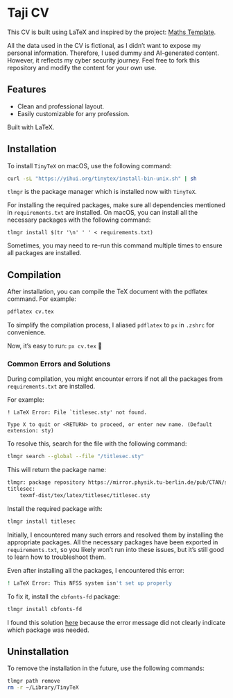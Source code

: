 # Taji CV

This CV is built using LaTeX and inspired by the project: [Maths Template](https://www.overleaf.com/latex/templates/maths-volunteers/fgfrfcjgrxhj).

All the data used in the CV is fictional, as I didn’t want to expose my personal information. Therefore, I used dummy and AI-generated content. However, it reflects my cyber security journey. Feel free to fork this repository and modify the content for your own use.

## Features
- Clean and professional layout.
- Easily customizable for any profession.

Built with LaTeX.

## Installation

To install `TinyTeX` on macOS, use the following command:

```bash
curl -sL "https://yihui.org/tinytex/install-bin-unix.sh" | sh
```

`tlmgr` is the package manager which is installed now with `TinyTeX`.

For installing the required packages, make sure all dependencies mentioned in `requirements.txt` are installed. On macOS, you can install all the necessary packages with the following command:

```
tlmgr install $(tr '\n' ' ' < requirements.txt)
```
Sometimes, you may need to re-run this command multiple times to ensure all packages are installed.

## Compilation

After installation, you can compile the TeX document with the pdflatex command. For example:

```bash
pdflatex cv.tex
```

To simplify the compilation process, I aliased `pdflatex` to `px` in `.zshrc` for convenience.

Now, it’s easy to run: `px cv.tex` 🍻

### Common Errors and Solutions

During compilation, you might encounter errors if not all the packages from `requirements.txt` are installed.

For example:

```shell
! LaTeX Error: File `titlesec.sty' not found.

Type X to quit or <RETURN> to proceed, or enter new name. (Default extension: sty)
```
To resolve this, search for the file with the following command:

```bash
tlmgr search --global --file "/titlesec.sty"
```

This will return the package name:

```bash
tlmgr: package repository https://mirror.physik.tu-berlin.de/pub/CTAN/systems/texlive/tlnet (verified)
titlesec:
	texmf-dist/tex/latex/titlesec/titlesec.sty
```

Install the required package with:

```bash
tlmgr install titlesec
```

Initially, I encountered many such errors and resolved them by installing the appropriate packages. All the necessary packages have been exported in `requirements.txt`, so you likely won’t run into these issues, but it’s still good to learn how to troubleshoot them.

Even after installing all the packages, I encountered this error:

```bash
! LaTeX Error: This NFSS system isn't set up properly
```

To fix it, install the `cbfonts-fd` package:

```bash
tlmgr install cbfonts-fd
```

I found this solution [here](https://github.com/ulyngs/oxforddown/issues/4#issuecomment-645474992) because the error message did not clearly indicate which package was needed.

## Uninstallation

To remove the installation in the future, use the following commands:

```bash
tlmgr path remove
rm -r ~/Library/TinyTeX
```